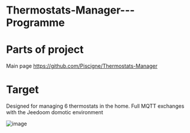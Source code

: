 # Thermostats-Manager---Programme

Parts of project
================
Main page 
https://github.com/Piscigne/Thermostats-Manager

Target
======
Designed for managing 6 thermostats in the home.
Full MQTT exchanges with the Jeedoom domotic environment

![image](https://user-images.githubusercontent.com/58998238/212164659-15d0e319-cc1b-40c0-b02a-4c627b2a1eff.png)
